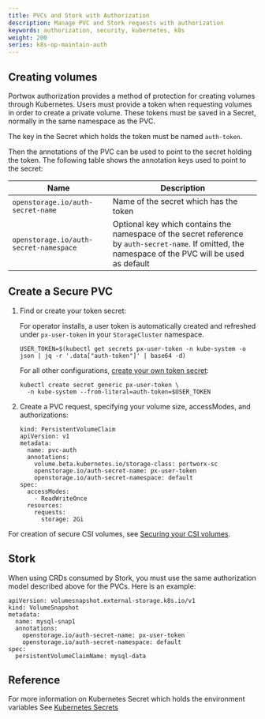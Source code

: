 ```yaml
---
title: PVCs and Stork with Authorization
description: Manage PVC and Stork requests with authorization
keywords: authorization, security, kubernetes, k8s
weight: 200
series: k8s-op-maintain-auth
---
```


## Creating volumes
Portwox authorization provides a method of protection for creating volumes through Kubernetes. Users must provide a token when requesting volumes in order to create a private volume. These tokens must be saved in a Secret, normally in the same namespace as the PVC.

The key in the Secret which holds the token must be named `auth-token`.

Then the annotations of the PVC can be used to point to the secret holding the
token. The following table shows the annotation keys used to point to the
secret:

| Name | Description |
| ---- | ----------- |
| `openstorage.io/auth-secret-name` | Name of the secret which has the token |
| `openstorage.io/auth-secret-namespace` | Optional key which contains the namespace of the secret reference by `auth-secret-name`. If omitted, the namespace of the PVC will be used as default |

## Create a Secure PVC

1. Find or create your token secret:

    For operator installs, a user token is automatically created and refreshed under `px-user-token` in your `StorageCluster` namespace.
    ```text
    USER_TOKEN=$(kubectl get secrets px-user-token -n kube-system -o json | jq -r '.data["auth-token"]' | base64 -d)
    ```

    For all other configurations, [create your own token secret](/cloud-references/security/kubernetes/shared-secret-model/generating-tokens/):
    ```text
    kubectl create secret generic px-user-token \
      -n kube-system --from-literal=auth-token=$USER_TOKEN
    ```

2. Create a PVC request, specifying your volume size, accessModes, and authorizations:

    ```text
    kind: PersistentVolumeClaim
    apiVersion: v1
    metadata:
      name: pvc-auth
      annotations:
        volume.beta.kubernetes.io/storage-class: portworx-sc
        openstorage.io/auth-secret-name: px-user-token
        openstorage.io/auth-secret-namespace: default
    spec:
      accessModes:
        - ReadWriteOnce
      resources:
        requests:
          storage: 2Gi
    ```

For creation of secure CSI volumes, see [Securing your CSI volumes](/portworx-install-with-kubernetes/storage-operations/csi/#secure-your-volumes).

## Stork
When using CRDs consumed by Stork, you must use the same authorization model
described above for the PVCs. Here is an example:

```text
apiVersion: volumesnapshot.external-storage.k8s.io/v1
kind: VolumeSnapshot
metadata:
  name: mysql-snap1
  annotations:
    openstorage.io/auth-secret-name: px-user-token
    openstorage.io/auth-secret-namespace: default
spec:
  persistentVolumeClaimName: mysql-data
```

## Reference

For more information on Kubernetes Secret which holds the environment variables See [Kubernetes
Secrets](https://kubernetes.io/docs/tasks/inject-data-application/distribute-credentials-secure/#define-container-environment-variables-using-secret-data)
